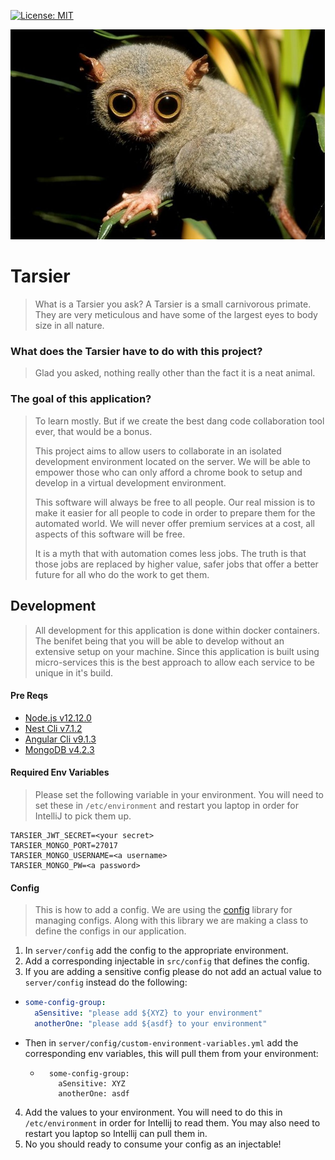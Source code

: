 [![License: MIT](https://img.shields.io/badge/License-MIT-green.svg)](LICENSE)

![alt text](ui/src/assets/tarsier-dilated.jpg)

# Tarsier

> What is a Tarsier you ask? 
> A Tarsier is a small carnivorous primate. They are very meticulous and have some of the largest eyes to body size in all nature.

### What does the Tarsier have to do with this project?

> Glad you asked, nothing really other than the fact it is a neat animal. 

### The goal of this application?

> To learn mostly. But if we create the best dang code collaboration tool ever, that would be a bonus.
>
> This project aims to allow users to collaborate in an isolated development environment located on the server.
> We will be able to empower those who can only afford a chrome book to setup and develop in a virtual development
> environment. 
>
> This software will always be free to all people. Our real mission is to make it easier for all people to code
> in order to prepare them for the automated world. We will never offer premium services at a cost, all aspects of
> this software will be free.
>
> It is a myth that with automation comes less jobs. The truth is that those jobs are replaced by higher value, 
> safer jobs that offer a better future for all who do the work to get them.

## Development

> All development for this application is done within docker containers. The benifet being that
> you will be able to develop without an extensive setup on your machine. Since this application is 
> built using micro-services this is the best approach to allow each service to be unique in it's
> build.

#### Pre Reqs

- [Node.js v12.12.0](https://nodejs.org/en/download/)
- [Nest Cli v7.1.2](https://docs.nestjs.com/cli/overview)
- [Angular Cli v9.1.3](https://cli.angular.io/)
- [MongoDB v4.2.3](https://docs.mongodb.com/manual/installation/)

#### Required Env Variables
> Please set the following variable in your environment. You will need to set these in `/etc/environment` and restart
> you laptop in order for IntelliJ to pick them up.

```
TARSIER_JWT_SECRET=<your secret>
TARSIER_MONGO_PORT=27017 
TARSIER_MONGO_USERNAME=<a username>
TARSIER_MONGO_PW=<a password>
```

#### Config
> This is how to add a config. We are using the [config](https://www.npmjs.com/package/config) library for managing
> configs. Along with this library we are making a class to define the configs in our application.

1) In `server/config` add the config to the appropriate environment.
2) Add a corresponding injectable  in `src/config` that defines the config.
3) If you are adding a sensitive config please do not add an actual value to `server/config` instead do the following:
  - ```yaml 
    some-config-group:
      aSensitive: "please add ${XYZ} to your environment"
      anotherOne: "please add ${asdf} to your environment"
    ```
  - Then in `server/config/custom-environment-variables.yml` add the corresponding env variables, this will pull them from your environment: 
    - ```
        some-config-group:
          aSensitive: XYZ
          anotherOne: asdf
      ```
4) Add the values to your environment. You will need to do this in `/etc/environment` in order for Intellij to read them. You may also need to restart you laptop so Intellij can pull them in.
5) No you should ready to consume your config as an injectable!
